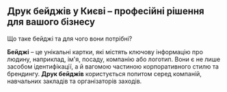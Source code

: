 ## Друк бейджів у Києві – професійні рішення для вашого бізнесу

Що таке бейджі та для чого вони потрібні?

**Бейджі** – це унікальні картки, які містять ключову інформацію про людину, наприклад, ім'я, посаду, компанію або логотип. Вони є не лише засобом ідентифікації, а й вагомою частиною корпоративного стилю та брендингу. **Друк бейджів** користується попитом серед компаній, навчальних закладів та організаторів заходів.
